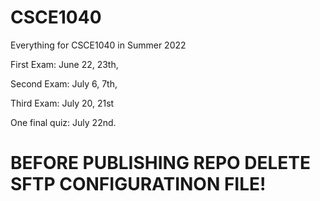 # CSCE1040
Everything for CSCE1040 in Summer 2022

First Exam: June 22, 23th,

Second Exam: July 6, 7th,

Third Exam: July 20, 21st

One final quiz: July 22nd.

# BEFORE PUBLISHING REPO DELETE SFTP CONFIGURATINON FILE!